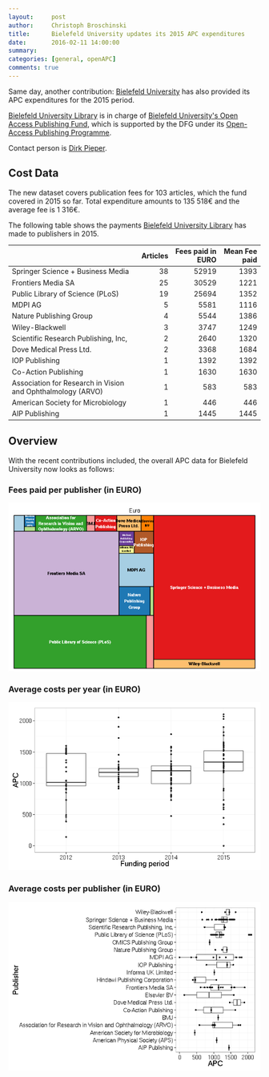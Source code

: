 ```yaml
---
layout:     post
author:     Christoph Broschinski
title:      Bielefeld University updates its 2015 APC expenditures
date:       2016-02-11 14:00:00
summary:    
categories: [general, openAPC]
comments: true
---
```





Same day, another contribution: [Bielefeld University](https://www.uni-bielefeld.de) has also provided its APC expenditures for the 2015 period.

[Bielefeld University Library](http://www.ub.uni-bielefeld.de/english/) is in charge of [Bielefeld University's Open Access Publishing Fund](http://oa.uni-bielefeld.de/en/publikationsfonds.html), which is supported by the DFG under its [Open-Access Publishing Programme](http://www.dfg.de/en/research_funding/programmes/infrastructure/lis/funding_opportunities/open_access_publishing/index.html).

Contact person is [Dirk Pieper](<mailto:oa.ub@uni-bielefeld.de>).

## Cost Data



The new dataset covers publication fees for 103 articles, which the fund covered in 2015 so far. Total expenditure amounts to 135 518€ and the average fee is 1 316€.

The following table shows the payments [Bielefeld University Library](http://www.ub.uni-bielefeld.de/english/) has made to publishers in 2015.


|                                                            | Articles| Fees paid in EURO| Mean Fee paid|
|:-----------------------------------------------------------|--------:|-----------------:|-------------:|
|Springer Science + Business Media                           |       38|             52919|          1393|
|Frontiers Media SA                                          |       25|             30529|          1221|
|Public Library of Science (PLoS)                            |       19|             25694|          1352|
|MDPI AG                                                     |        5|              5581|          1116|
|Nature Publishing Group                                     |        4|              5544|          1386|
|Wiley-Blackwell                                             |        3|              3747|          1249|
|Scientific Research Publishing, Inc,                        |        2|              2640|          1320|
|Dove Medical Press Ltd.                                     |        2|              3368|          1684|
|IOP Publishing                                              |        1|              1392|          1392|
|Co-Action Publishing                                        |        1|              1630|          1630|
|Association for Research in Vision and Ophthalmology (ARVO) |        1|               583|           583|
|American Society for Microbiology                           |        1|               446|           446|
|AIP Publishing                                              |        1|              1445|          1445|

## Overview

With the recent contributions included, the overall APC data for Bielefeld University now looks as follows: 

### Fees paid per publisher (in EURO)

![plot of chunk tree_bielefeld-2016-02-11](/figure/tree_bielefeld-2016-02-11-1.png) 

###  Average costs per year (in EURO)

![plot of chunk box_bielefeld_year-2016-02-11](/figure/box_bielefeld_year-2016-02-11-1.png) 

###  Average costs per publisher (in EURO)

![plot of chunk box_bielefeld_publisher-2016-02-11](/figure/box_bielefeld_publisher-2016-02-11-1.png) 
